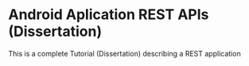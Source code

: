 # Android Aplication REST APIs (Dissertation)
This is a complete Tutorial (Dissertation) describing a REST application
